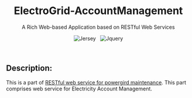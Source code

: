 <div align="center">
  
 <!-- <img src="https://avatars.githubusercontent.com/u/103276444?s=88&v=4"/> -->
  
  # ElectroGrid-AccountManagement
  A Rich Web-based Application based on RESTful Web Services
  
  ![Jersey](https://img.shields.io/badge/Jersey-%201.19.4-orange?style=flat)
  &nbsp;
  ![Jquery](https://img.shields.io/badge/JQuery-%203.6.0-blue?style=flat)
  
</div>

<br>

## Description:
This is a part of <a href="https://github.com/ElectroGrid-PAF/ElectroGrid.git">RESTful web service for powergird maintenance</a>. This part comprises web service for Electricity Account Management.



